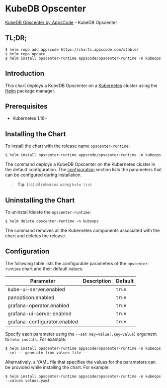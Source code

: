 # KubeDB Opscenter

[KubeDB Opscenter by AppsCode](https://github.com/kubedb) - KubeDB Opscenter

## TL;DR;

```console
$ helm repo add appscode https://charts.appscode.com/stable/
$ helm repo update
$ helm install opscenter-runtime appscode/opscenter-runtime -n kubeops
```

## Introduction

This chart deploys a KubeDB Opscenter on a [Kubernetes](http://kubernetes.io) cluster using the [Helm](https://helm.sh) package manager.

## Prerequisites

- Kubernetes 1.16+

## Installing the Chart

To install the chart with the release name `opscenter-runtime`:

```console
$ helm install opscenter-runtime appscode/opscenter-runtime -n kubeops
```

The command deploys a KubeDB Opscenter on the Kubernetes cluster in the default configuration. The [configuration](#configuration) section lists the parameters that can be configured during installation.

> **Tip**: List all releases using `helm list`

## Uninstalling the Chart

To uninstall/delete the `opscenter-runtime`:

```console
$ helm delete opscenter-runtime -n kubeops
```

The command removes all the Kubernetes components associated with the chart and deletes the release.

## Configuration

The following table lists the configurable parameters of the `opscenter-runtime` chart and their default values.

|          Parameter           | Description |      Default      |
|------------------------------|-------------|-------------------|
| kube-ui-server.enabled       |             | <code>true</code> |
| panopticon.enabled           |             | <code>true</code> |
| grafana-operator.enabled     |             | <code>true</code> |
| grafana-ui-server.enabled    |             | <code>true</code> |
| grafana-configurator.enabled |             | <code>true</code> |


Specify each parameter using the `--set key=value[,key=value]` argument to `helm install`. For example:

```console
$ helm install opscenter-runtime appscode/opscenter-runtime -n kubeops --set -- generate from values file --
```

Alternatively, a YAML file that specifies the values for the parameters can be provided while
installing the chart. For example:

```console
$ helm install opscenter-runtime appscode/opscenter-runtime -n kubeops --values values.yaml
```
